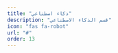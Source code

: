 ```yaml
---
title: "ذكاء اصطناعي"
description: "قسم الذكاء الاصطناعي"
icon: "fas fa-robot"
url: "#"
order: 13
---
```


